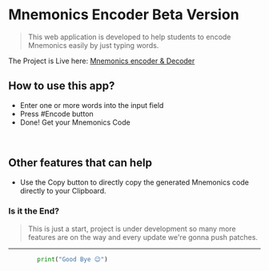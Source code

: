 # Mnemonics Encoder Beta Version

> This web application is developed to help students to encode Mnemonics easily by just typing words.  

The Project is Live here: [Mnemonics encoder & Decoder](https://tcabrij.github.io/encoder)

## How to use this app?

- Enter one or more words into the input field 
- Press #Encode button
- Done! Get your Mnemonics Code

<br>

## Other features that can help 
 - Use the Copy button to directly copy the generated Mnemonics code directly to your Clipboard.

 ### Is it the End?

 > This is just a start, project is under development so many more features are on the way and every update we're gonna push patches.
  
---  
  
 ```Python
         print("Good Bye 😉")
